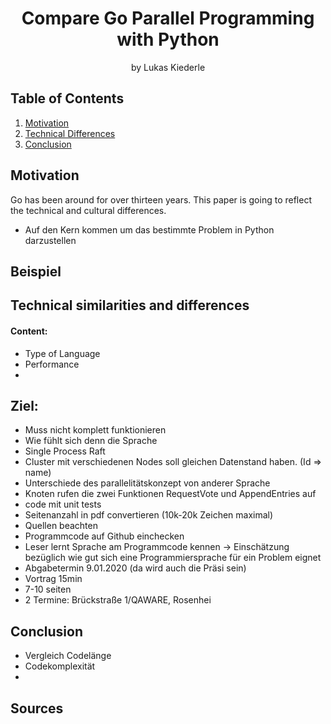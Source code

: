 <h1 align="center">Compare Go Parallel Programming with Python</h1>
<p align="center">by Lukas Kiederle</p>

## Table of Contents
1. [Motivation](#motivation)
2. [Technical Differences](#technical-differences)
3. [Conclusion](#conclusion)

## Motivation
Go has been around for over thirteen years. This paper is going to reflect
the technical and cultural differences.
* Auf den Kern kommen um das bestimmte Problem in Python darzustellen

## Beispiel

## Technical similarities and differences
#### Content:
* Type of Language
* Performance
* 

## Ziel:
* Muss nicht komplett funktionieren
* Wie fühlt sich denn die Sprache
* Single Process Raft
* Cluster mit verschiedenen Nodes soll gleichen Datenstand haben. 
(Id => name)
* Unterschiede des parallelitätskonzept von anderer Sprache
* Knoten rufen die zwei Funktionen RequestVote und AppendEntries auf
* code mit unit tests
* Seitenanzahl in pdf convertieren (10k-20k Zeichen maximal)
* Quellen beachten
* Programmcode auf Github einchecken
* Leser lernt Sprache am Programmcode kennen
-> Einschätzung bezüglich wie gut sich eine Programmiersprache für ein Problem eignet
* Abgabetermin 9.01.2020 (da wird auch die Präsi sein)
* Vortrag 15min
* 7-10 seiten
* 2 Termine: Brückstraße 1/QAWARE, Rosenhei
## Conclusion
* Vergleich Codelänge
* Codekomplexität
* 
## Sources
